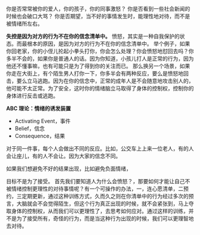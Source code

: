 你是否常常被你的爱人，你的孩子，你的同事激怒？
你是否看到一些社会新闻的时候也会破口大骂？
你是否期望，当不好的事情发生时，能理性地对待，而不是被情绪所左右。

**失控是因为对方的行为不在你的信念清单中。**
愤怒，其实是一种自我保护的状态。而最根本的原因，是因为对方的行为不在你的信念清单中。
举个例子，如果你回老家，你的小侄儿抡起小拳头打你，你会怎么处理？你会愤怒地怼回去吗？你多半不会的，如果你是普通人的话。因为你知道，小孩儿打人是正常的行为，因为他还不懂事嘛，也有可能只是为了得到你的关注而已。
那么换另一个场景，如果你走在大街上，有个陌生男人打你一下，你多半会有两种反应，要么是愤怒地回击，要么立马逃跑。因为在你的信念中，正常的成年人是不会随意地攻击别人的，他可能不太正常。为了安全，这时你的情绪脑立马取得了身体的控制权，控制你的身体进行反击或逃跑。

**ABC 理论：情绪的诱发装置**
* Activating Event，事件
* Belief，信念
* Consequence，结果

对于同一件事，每个人会做出不同的反应。比如，公交车上上来一位老人，有的人会让座儿，有的人不会让。因为大家的信念不同。

如果我们想避免不好的结果出现，比如避免负面情绪，

目标不是为了接受。
首先我们要知道人为什么会愤怒？，那要如何才能让自己不被情绪控制更理性的对待事情呢？有一个可操作的办法，一，连心愿清单，二预约，三定期更新，通过这种训练方式，久而久之则在你清单中的行为经过多次的预言，大脑就会不会觉得陌生，但这个行为真正出现的时候，就不会紧张到，马上夺取身体的控制权，从而我们可以更理性了，去思考如何应对。通过这样的训练，并不是为了接受所有，奇怪的行为，而是当这种行为出现的时候，我们可以更理智地去对待。